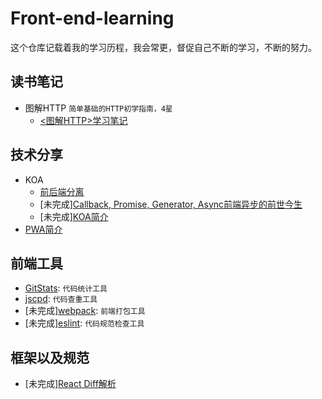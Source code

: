 # Front-end-learning
这个仓库记载着我的学习历程，我会常更，督促自己不断的学习，不断的努力。

## 读书笔记
- 图解HTTP `简单基础的HTTP初学指南，4星`
    - [<图解HTTP>学习笔记](1)

## 技术分享
- KOA
    - [前后端分离](41)
    - [未完成][Callback, Promise, Generator, Async前端异步的前世今生](42)
    - [未完成][KOA简介](43)
- [PWA简介](44)

## 前端工具
- [GitStats](21): `代码统计工具`
- [jscpd](22): `代码查重工具`
- [未完成][webpack](23): `前端打包工具`
- [未完成][eslint](24): `代码规范检查工具`

## 框架以及规范
- [未完成][React Diff解析](61) 

[1]: /读书笔记/<图解HTTP>学习笔记.md

[21]: ./前端工具/GitStats.md
[22]: ./前端工具/jscpd.md

[41]: ./技术分享/KOA/前后端分离.md
[42]: ./技术分享/KOA/前端异步的逐渐进化.md
[44]: ./技术分享/PWA/PWA简介.md

